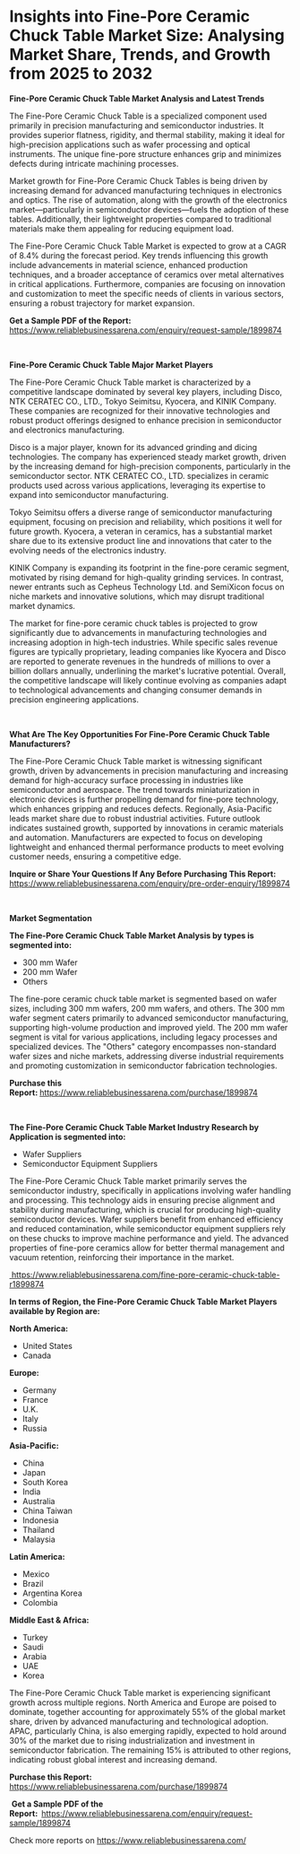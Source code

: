 <p><h1>Insights into Fine-Pore Ceramic Chuck Table Market Size: Analysing Market Share, Trends, and Growth from 2025 to 2032</h1></p><p><strong>Fine-Pore Ceramic Chuck Table Market Analysis and Latest Trends</strong></p>
<p><p>The Fine-Pore Ceramic Chuck Table is a specialized component used primarily in precision manufacturing and semiconductor industries. It provides superior flatness, rigidity, and thermal stability, making it ideal for high-precision applications such as wafer processing and optical instruments. The unique fine-pore structure enhances grip and minimizes defects during intricate machining processes.</p><p>Market growth for Fine-Pore Ceramic Chuck Tables is being driven by increasing demand for advanced manufacturing techniques in electronics and optics. The rise of automation, along with the growth of the electronics market—particularly in semiconductor devices—fuels the adoption of these tables. Additionally, their lightweight properties compared to traditional materials make them appealing for reducing equipment load.</p><p>The Fine-Pore Ceramic Chuck Table Market is expected to grow at a CAGR of 8.4% during the forecast period. Key trends influencing this growth include advancements in material science, enhanced production techniques, and a broader acceptance of ceramics over metal alternatives in critical applications. Furthermore, companies are focusing on innovation and customization to meet the specific needs of clients in various sectors, ensuring a robust trajectory for market expansion.</p></p>
<p><strong>Get a Sample PDF of the Report:&nbsp;</strong> <a href="https://www.reliablebusinessarena.com/enquiry/request-sample/1899874?utm_campaign=3314&utm_medium=2&utm_source=Github&utm_content=ia&utm_term=07042025&utm_id=fine-pore-ceramic-chuck-table">https://www.reliablebusinessarena.com/enquiry/request-sample/1899874</a></p>
<p>&nbsp;</p>
<p><strong>Fine-Pore Ceramic Chuck Table Major Market Players</strong></p>
<p><p>The Fine-Pore Ceramic Chuck Table market is characterized by a competitive landscape dominated by several key players, including Disco, NTK CERATEC CO., LTD., Tokyo Seimitsu, Kyocera, and KINIK Company. These companies are recognized for their innovative technologies and robust product offerings designed to enhance precision in semiconductor and electronics manufacturing.</p><p>Disco is a major player, known for its advanced grinding and dicing technologies. The company has experienced steady market growth, driven by the increasing demand for high-precision components, particularly in the semiconductor sector. NTK CERATEC CO., LTD. specializes in ceramic products used across various applications, leveraging its expertise to expand into semiconductor manufacturing.</p><p>Tokyo Seimitsu offers a diverse range of semiconductor manufacturing equipment, focusing on precision and reliability, which positions it well for future growth. Kyocera, a veteran in ceramics, has a substantial market share due to its extensive product line and innovations that cater to the evolving needs of the electronics industry.</p><p>KINIK Company is expanding its footprint in the fine-pore ceramic segment, motivated by rising demand for high-quality grinding services. In contrast, newer entrants such as Cepheus Technology Ltd. and SemiXicon focus on niche markets and innovative solutions, which may disrupt traditional market dynamics.</p><p>The market for fine-pore ceramic chuck tables is projected to grow significantly due to advancements in manufacturing technologies and increasing adoption in high-tech industries. While specific sales revenue figures are typically proprietary, leading companies like Kyocera and Disco are reported to generate revenues in the hundreds of millions to over a billion dollars annually, underlining the market's lucrative potential. Overall, the competitive landscape will likely continue evolving as companies adapt to technological advancements and changing consumer demands in precision engineering applications.</p></p>
<p>&nbsp;</p>
<p><strong>What Are The Key Opportunities For Fine-Pore Ceramic Chuck Table Manufacturers?</strong></p>
<p><p>The Fine-Pore Ceramic Chuck Table market is witnessing significant growth, driven by advancements in precision manufacturing and increasing demand for high-accuracy surface processing in industries like semiconductor and aerospace. The trend towards miniaturization in electronic devices is further propelling demand for fine-pore technology, which enhances gripping and reduces defects. Regionally, Asia-Pacific leads market share due to robust industrial activities. Future outlook indicates sustained growth, supported by innovations in ceramic materials and automation. Manufacturers are expected to focus on developing lightweight and enhanced thermal performance products to meet evolving customer needs, ensuring a competitive edge.</p></p>
<p><strong>Inquire or Share Your Questions If Any Before Purchasing This Report:</strong> <a href="https://www.reliablebusinessarena.com/enquiry/pre-order-enquiry/1899874?utm_campaign=3314&utm_medium=2&utm_source=Github&utm_content=ia&utm_term=07042025&utm_id=fine-pore-ceramic-chuck-table">https://www.reliablebusinessarena.com/enquiry/pre-order-enquiry/1899874</a></p>
<p>&nbsp;</p>
<p><strong>Market Segmentation</strong></p>
<p><strong>The Fine-Pore Ceramic Chuck Table Market Analysis by types is segmented into:</strong></p>
<p><ul><li>300 mm Wafer</li><li>200 mm Wafer</li><li>Others</li></ul></p>
<p><p>The fine-pore ceramic chuck table market is segmented based on wafer sizes, including 300 mm wafers, 200 mm wafers, and others. The 300 mm wafer segment caters primarily to advanced semiconductor manufacturing, supporting high-volume production and improved yield. The 200 mm wafer segment is vital for various applications, including legacy processes and specialized devices. The "Others" category encompasses non-standard wafer sizes and niche markets, addressing diverse industrial requirements and promoting customization in semiconductor fabrication technologies.</p></p>
<p><strong>Purchase this Report:&nbsp;</strong><a href="https://www.reliablebusinessarena.com/purchase/1899874?utm_campaign=3314&utm_medium=2&utm_source=Github&utm_content=ia&utm_term=07042025&utm_id=fine-pore-ceramic-chuck-table">https://www.reliablebusinessarena.com/purchase/1899874</a></p>
<p>&nbsp;</p>
<p><strong>The Fine-Pore Ceramic Chuck Table Market Industry Research by Application is segmented into:</strong></p>
<p><ul><li>Wafer Suppliers</li><li>Semiconductor Equipment Suppliers</li></ul></p>
<p><p>The Fine-Pore Ceramic Chuck Table market primarily serves the semiconductor industry, specifically in applications involving wafer handling and processing. This technology aids in ensuring precise alignment and stability during manufacturing, which is crucial for producing high-quality semiconductor devices. Wafer suppliers benefit from enhanced efficiency and reduced contamination, while semiconductor equipment suppliers rely on these chucks to improve machine performance and yield. The advanced properties of fine-pore ceramics allow for better thermal management and vacuum retention, reinforcing their importance in the market.</p></p>
<p><a href="https://www.reliablebusinessarena.com/fine-pore-ceramic-chuck-table-r1899874?utm_campaign=3314&utm_medium=2&utm_source=Github&utm_content=ia&utm_term=07042025&utm_id=fine-pore-ceramic-chuck-table">&nbsp;https://www.reliablebusinessarena.com/fine-pore-ceramic-chuck-table-r1899874</a></p>
<p><strong>In terms of Region, the Fine-Pore Ceramic Chuck Table Market Players available by Region are:</strong></p>
<p>
    <p> <strong> North America: </strong>
        <ul>
            <li>United States</li>
            <li>Canada</li>
        </ul>
        </p> 
    <p> <strong> Europe: </strong>
        <ul>
            <li>Germany</li>
            <li>France</li>
            <li>U.K.</li>
            <li>Italy</li>
            <li>Russia</li>
        </ul>
        </p> 
    <p> <strong> Asia-Pacific: </strong>
        <ul>
            <li>China</li>
            <li>Japan</li>
            <li>South Korea</li>
            <li>India</li>
            <li>Australia</li>
            <li>China Taiwan</li>
            <li>Indonesia</li>
            <li>Thailand</li>
            <li>Malaysia</li>
        </ul>
        </p> 
    <p> <strong> Latin America: </strong>
        <ul>
            <li>Mexico</li>
            <li>Brazil</li>
            <li>Argentina Korea</li>
            <li>Colombia</li>
        </ul>
        </p> 
    <p> <strong> Middle East & Africa: </strong>
        <ul>
            <li>Turkey</li>
            <li>Saudi</li>
            <li>Arabia</li>
            <li>UAE</li>
            <li>Korea</li>
        </ul>
    </p>
    </p>
<p><p>The Fine-Pore Ceramic Chuck Table market is experiencing significant growth across multiple regions. North America and Europe are poised to dominate, together accounting for approximately 55% of the global market share, driven by advanced manufacturing and technological adoption. APAC, particularly China, is also emerging rapidly, expected to hold around 30% of the market due to rising industrialization and investment in semiconductor fabrication. The remaining 15% is attributed to other regions, indicating robust global interest and increasing demand.</p></p>
<p><strong>Purchase this Report: </strong><a href="https://www.reliablebusinessarena.com/purchase/1899874?utm_campaign=3314&utm_medium=2&utm_source=Github&utm_content=ia&utm_term=07042025&utm_id=fine-pore-ceramic-chuck-table">https://www.reliablebusinessarena.com/purchase/1899874</a></p>
<p>&nbsp;<strong>Get a Sample PDF of the Report:&nbsp;&nbsp;</strong><a href="https://www.reliablebusinessarena.com/enquiry/request-sample/1899874?utm_campaign=3314&utm_medium=2&utm_source=Github&utm_content=ia&utm_term=07042025&utm_id=fine-pore-ceramic-chuck-table">https://www.reliablebusinessarena.com/enquiry/request-sample/1899874</a></p>
<p><strong></strong></p>
<p>Check more reports on <a href="https://www.reliablebusinessarena.com/?utm_campaign=3314&utm_medium=2&utm_source=Github&utm_content=ia&utm_term=07042025&utm_id=fine-pore-ceramic-chuck-table">https://www.reliablebusinessarena.com/</a></p>